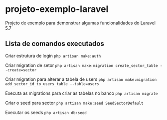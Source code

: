 # projeto-exemplo-laravel
Projeto de exemplo para demonstrar algumas funcionalidades do Laravel 5.7
## Lista de comandos executados

Criar estrutura de login
`php artisan make:auth`

Criar migration de setor
`php artisan make:migration create_sector_table --create=sector`

Criar migration para alterar a tabela de users
`php artisan make:migration add_sector_id_to_users_table --table=users`

Executa as migrations para criar as tabelas no banco
`php artisan migrate`

Criar o seed para sector
`php artisan make:seed SeedSectorDefault`

Executar os seeds
`php artisan db:seed`

